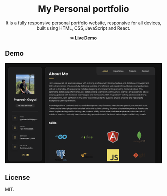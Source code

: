 <div align="center">

# My Personal portfolio

It is a fully responsive personal portfolio website, responsive for all devices, built using HTML, CSS, JavaScript and React.

<a href="https://praveshdev3.github.io/myPortfolio/"><strong>➥ Live Demo</strong></a>

 </div>
 
## Demo

![Portfolio Desktop Demo](./src/assets/project-1.png "Desktop Demo")

## License

MIT.
